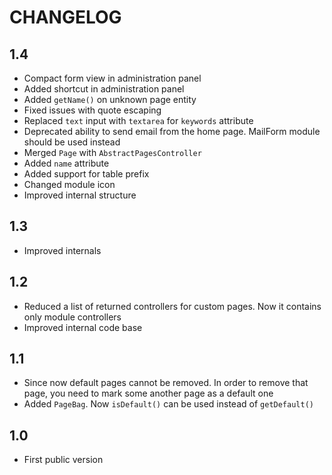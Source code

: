 CHANGELOG
=========

1.4
---

 * Compact form view in administration panel
 * Added shortcut in administration panel
 * Added `getName()` on unknown page entity
 * Fixed issues with quote escaping
 * Replaced `text` input with `textarea` for `keywords` attribute
 * Deprecated ability to send email from the home page. MailForm module should be used instead
 * Merged `Page` with `AbstractPagesController`
 * Added `name` attribute
 * Added support for table prefix
 * Changed module icon
 * Improved internal structure

1.3
---

 * Improved internals

1.2
---

 * Reduced a list of returned controllers for custom pages. Now it contains only module controllers
 * Improved internal code base

1.1
---

 * Since now default pages cannot be removed. In order to remove that page, you need to mark some another page as a default one
 * Added `PageBag`. Now `isDefault()` can be used instead of `getDefault()`
 
1.0
---

 * First public version